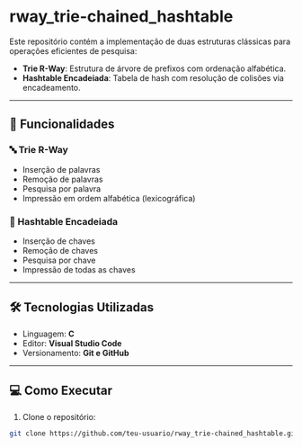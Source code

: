# rway_trie-chained_hashtable

Este repositório contém a implementação de duas estruturas clássicas para operações eficientes de pesquisa:

- **Trie R-Way**: Estrutura de árvore de prefixos com ordenação alfabética.
- **Hashtable Encadeiada**: Tabela de hash com resolução de colisões via encadeamento.

---

## 📌 Funcionalidades

### 🔤 Trie R-Way
- Inserção de palavras
- Remoção de palavras
- Pesquisa por palavra
- Impressão em ordem alfabética (lexicográfica)

### 🔗 Hashtable Encadeiada
- Inserção de chaves
- Remoção de chaves
- Pesquisa por chave
- Impressão de todas as chaves

---

## 🛠️ Tecnologias Utilizadas
- Linguagem: **C**
- Editor: **Visual Studio Code**
- Versionamento: **Git e GitHub**

---

## 💻 Como Executar

1. Clone o repositório:
```bash
git clone https://github.com/teu-usuario/rway_trie-chained_hashtable.git
